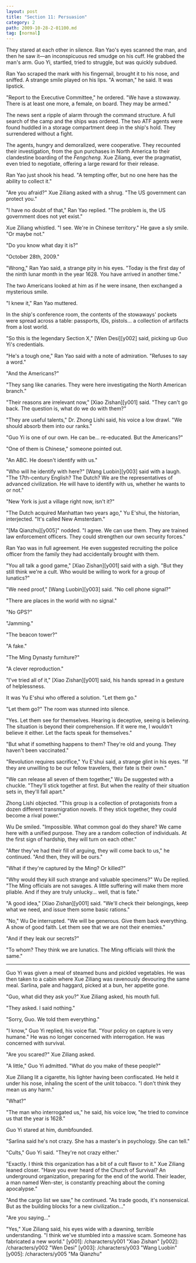 ```yaml
---
layout: post
title: "Section 11: Persuasion"
category: 2
path: 2009-10-28-2-01100.md
tag: [normal]
---
```


They stared at each other in silence. Ran Yao's eyes scanned the man, and then he saw it—an inconspicuous red smudge on his cuff. He grabbed the man's arm. Guo Yi, startled, tried to struggle, but was quickly subdued.

Ran Yao scraped the mark with his fingernail, brought it to his nose, and sniffed. A strange smile played on his lips. "A woman," he said. It was lipstick.

"Report to the Executive Committee," he ordered. "We have a stowaway. There is at least one more, a female, on board. They may be armed."

The news sent a ripple of alarm through the command structure. A full search of the camp and the ships was ordered. The two ATF agents were found huddled in a storage compartment deep in the ship's hold. They surrendered without a fight.

The agents, hungry and demoralized, were cooperative. They recounted their investigation, from the gun purchases in North America to their clandestine boarding of the *Fengcheng*. Xue Ziliang, ever the pragmatist, even tried to negotiate, offering a large reward for their release.

Ran Yao just shook his head. "A tempting offer, but no one here has the ability to collect it."

"Are you afraid?" Xue Ziliang asked with a shrug. "The US government can protect you."

"I have no doubt of that," Ran Yao replied. "The problem is, the US government does not yet exist."

Xue Ziliang whistled. "I see. We're in Chinese territory." He gave a sly smile. "Or maybe not."

"Do you know what day it is?"

"October 28th, 2009."

"Wrong," Ran Yao said, a strange pity in his eyes. "Today is the first day of the ninth lunar month in the year 1628. You have arrived in another time."

The two Americans looked at him as if he were insane, then exchanged a mysterious smile.

"I knew it," Ran Yao muttered.

In the ship's conference room, the contents of the stowaways' pockets were spread across a table: passports, IDs, pistols... a collection of artifacts from a lost world.

"So this is the legendary Section X," [Wen Desi][y002] said, picking up Guo Yi's credentials.

"He's a tough one," Ran Yao said with a note of admiration. "Refuses to say a word."

"And the Americans?"

"They sang like canaries. They were here investigating the North American branch."

"Their reasons are irrelevant now," [Xiao Zishan][y001] said. "They can't go back. The question is, what do we do with them?"

"They are useful talents," Dr. Zhong Lishi said, his voice a low drawl. "We should absorb them into our ranks."

"Guo Yi is one of our own. He can be... re-educated. But the Americans?"

"One of them is Chinese," someone pointed out.

"An ABC. He doesn't identify with us."

"Who will he identify with here?" [Wang Luobin][y003] said with a laugh. "The 17th-century English? The Dutch? We are the representatives of advanced civilization. He will have to identify with us, whether he wants to or not."

"New York is just a village right now, isn't it?"

"The Dutch acquired Manhattan two years ago," Yu E'shui, the historian, interjected. "It's called New Amsterdam."

"[Ma Qianzhu][y005]" nodded. "I agree. We can use them. They are trained law enforcement officers. They could strengthen our own security forces."

Ran Yao was in full agreement. He even suggested recruiting the police officer from the family they had accidentally brought with them.

"You all talk a good game," [Xiao Zishan][y001] said with a sigh. "But they still think we're a cult. Who would be willing to work for a group of lunatics?"

"We need proof," [Wang Luobin][y003] said. "No cell phone signal?"

"There are places in the world with no signal."

"No GPS?"

"Jamming."

"The beacon tower?"

"A fake."

"The Ming Dynasty furniture?"

"A clever reproduction."

"I've tried all of it," [Xiao Zishan][y001] said, his hands spread in a gesture of helplessness.

It was Yu E'shui who offered a solution. "Let them go."

"Let them go?" The room was stunned into silence.

"Yes. Let them see for themselves. Hearing is deceptive, seeing is believing. The situation is beyond their comprehension. If it were me, I wouldn't believe it either. Let the facts speak for themselves."

"But what if something happens to them? They're old and young. They haven't been vaccinated."

"Revolution requires sacrifice," Yu E'shui said, a strange glint in his eyes. "If they are unwilling to be our fellow travelers, their fate is their own."

"We can release all seven of them together," Wu De suggested with a chuckle. "They'll stick together at first. But when the reality of their situation sets in, they'll fall apart."

Zhong Lishi objected. "This group is a collection of protagonists from a dozen different transmigration novels. If they stick together, they could become a rival power."

Wu De smiled. "Impossible. What common goal do they share? We came here with a unified purpose. They are a random collection of individuals. At the first sign of hardship, they will turn on each other."

"After they've had their fill of arguing, they will come back to us," he continued. "And then, they will be ours."

"What if they're captured by the Ming? Or killed?"

"Why would they kill such strange and valuable specimens?" Wu De replied. "The Ming officials are not savages. A little suffering will make them more pliable. And if they are truly unlucky... well, that is fate."

"A good idea," [Xiao Zishan][y001] said. "We'll check their belongings, keep what we need, and issue them some basic rations."

"No," Wu De interrupted. "We will be generous. Give them back everything. A show of good faith. Let them see that we are not their enemies."

"And if they leak our secrets?"

"To whom? They think we are lunatics. The Ming officials will think the same."

***

Guo Yi was given a meal of steamed buns and pickled vegetables. He was then taken to a cabin where Xue Ziliang was ravenously devouring the same meal. Sarlina, pale and haggard, picked at a bun, her appetite gone.

"Guo, what did they ask you?" Xue Ziliang asked, his mouth full.

"They asked. I said nothing."

"Sorry, Guo. We told them everything."

"I know," Guo Yi replied, his voice flat. "Your policy on capture is very humane." He was no longer concerned with interrogation. He was concerned with survival.

"Are you scared?" Xue Ziliang asked.

"A little," Guo Yi admitted. "What do you make of these people?"

Xue Ziliang lit a cigarette, his lighter having been confiscated. He held it under his nose, inhaling the scent of the unlit tobacco. "I don't think they mean us any harm."

"What?"

"The man who interrogated us," he said, his voice low, "he tried to convince us that the year is 1628."

Guo Yi stared at him, dumbfounded.

"Sarlina said he's not crazy. She has a master's in psychology. She can tell."

"Cults," Guo Yi said. "They're not crazy either."

"Exactly. I think this organization has a bit of a cult flavor to it." Xue Ziliang leaned closer. "Have you ever heard of the Church of Survival? An underground organization, preparing for the end of the world. Their leader, a man named Wen-ster, is constantly preaching about the coming apocalypse."

"And the cargo list we saw," he continued. "As trade goods, it's nonsensical. But as the building blocks for a new civilization..."

"Are you saying..."

"Yes," Xue Ziliang said, his eyes wide with a dawning, terrible understanding. "I think we've stumbled into a massive scam. Someone has fabricated a new world."
[y001]: /characters/y001 "Xiao Zishan"
[y002]: /characters/y002 "Wen Desi"
[y003]: /characters/y003 "Wang Luobin"
[y005]: /characters/y005 "Ma Qianzhu"